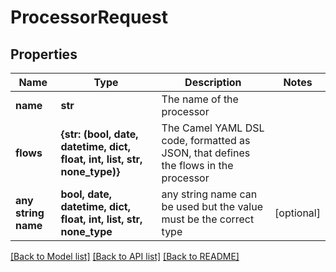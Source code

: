 # ProcessorRequest


## Properties
Name | Type | Description | Notes
------------ | ------------- | ------------- | -------------
**name** | **str** | The name of the processor | 
**flows** | **{str: (bool, date, datetime, dict, float, int, list, str, none_type)}** | The Camel YAML DSL code, formatted as JSON, that defines the flows in the processor | 
**any string name** | **bool, date, datetime, dict, float, int, list, str, none_type** | any string name can be used but the value must be the correct type | [optional]

[[Back to Model list]](../README.md#documentation-for-models) [[Back to API list]](../README.md#documentation-for-api-endpoints) [[Back to README]](../README.md)


